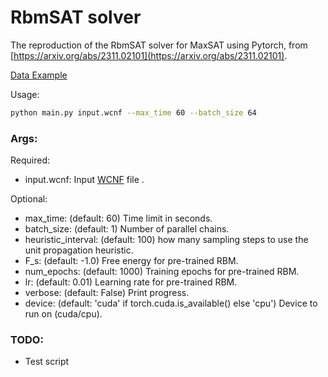 # RbmSAT solver

The reproduction of the RbmSAT solver for MaxSAT using Pytorch, from [https://arxiv.org/abs/2311.02101](https://arxiv.org/abs/2311.02101).

[Data Example](https://drive.google.com/file/d/1OchnxDoQ--F4aVxrQgvM-o0nSW19gnDy/view)

Usage: 

```bash
python main.py input.wcnf --max_time 60 --batch_size 64
```

### Args:

Required:
- input.wcnf: Input [WCNF](https://maxsat-evaluations.github.io/2021/rules.html#input) file .

Optional:
- max_time: (default: 60) Time limit in seconds.
- batch_size: (default: 1) Number of parallel chains.
- heuristic_interval: (default: 100) how many sampling steps to use the unit propagation heuristic.
- F_s: (default: -1.0) Free energy for pre-trained RBM.
- num_epochs: (default: 1000) Training epochs for pre-trained RBM.
- lr: (default: 0.01) Learning rate for pre-trained RBM.
- verbose: (default: False) Print progress.
- device: (default: 'cuda' if torch.cuda.is_available() else 'cpu') Device to run on (cuda/cpu).

### TODO:

- Test script
